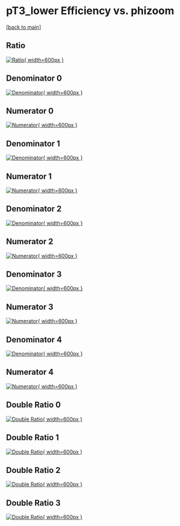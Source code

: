 # pT3_lower Efficiency vs. phizoom

[[back to main](./)]



## Ratio

[![Ratio](../mtv/var/pT3_lower_vtr_0_-1_eff_phizoom.png){ width=600px }](../mtv/var/pT3_lower_vtr_0_-1_eff_phizoom.pdf)

## Denominator 0

[![Denominator](../mtv/den/pT3_lower_vtr_0_-1_eff_phizoom_den0.png){ width=600px }](../mtv/den/pT3_lower_vtr_0_-1_eff_phizoom_den0.pdf)

## Numerator 0

[![Numerator](../mtv/num/pT3_lower_vtr_0_-1_eff_phizoom_num0.png){ width=600px }](../mtv/num/pT3_lower_vtr_0_-1_eff_phizoom_num0.pdf)

## Denominator 1

[![Denominator](../mtv/den/pT3_lower_vtr_0_-1_eff_phizoom_den1.png){ width=600px }](../mtv/den/pT3_lower_vtr_0_-1_eff_phizoom_den1.pdf)

## Numerator 1

[![Numerator](../mtv/num/pT3_lower_vtr_0_-1_eff_phizoom_num1.png){ width=600px }](../mtv/num/pT3_lower_vtr_0_-1_eff_phizoom_num1.pdf)

## Denominator 2

[![Denominator](../mtv/den/pT3_lower_vtr_0_-1_eff_phizoom_den2.png){ width=600px }](../mtv/den/pT3_lower_vtr_0_-1_eff_phizoom_den2.pdf)

## Numerator 2

[![Numerator](../mtv/num/pT3_lower_vtr_0_-1_eff_phizoom_num2.png){ width=600px }](../mtv/num/pT3_lower_vtr_0_-1_eff_phizoom_num2.pdf)

## Denominator 3

[![Denominator](../mtv/den/pT3_lower_vtr_0_-1_eff_phizoom_den3.png){ width=600px }](../mtv/den/pT3_lower_vtr_0_-1_eff_phizoom_den3.pdf)

## Numerator 3

[![Numerator](../mtv/num/pT3_lower_vtr_0_-1_eff_phizoom_num3.png){ width=600px }](../mtv/num/pT3_lower_vtr_0_-1_eff_phizoom_num3.pdf)

## Denominator 4

[![Denominator](../mtv/den/pT3_lower_vtr_0_-1_eff_phizoom_den4.png){ width=600px }](../mtv/den/pT3_lower_vtr_0_-1_eff_phizoom_den4.pdf)

## Numerator 4

[![Numerator](../mtv/num/pT3_lower_vtr_0_-1_eff_phizoom_num4.png){ width=600px }](../mtv/num/pT3_lower_vtr_0_-1_eff_phizoom_num4.pdf)

## Double Ratio 0

[![Double Ratio](../mtv/ratio/pT3_lower_vtr_0_-1_eff_phizoom_ratio0.png){ width=600px }](../mtv/ratio/pT3_lower_vtr_0_-1_eff_phizoom_ratio0.pdf)

## Double Ratio 1

[![Double Ratio](../mtv/ratio/pT3_lower_vtr_0_-1_eff_phizoom_ratio1.png){ width=600px }](../mtv/ratio/pT3_lower_vtr_0_-1_eff_phizoom_ratio1.pdf)

## Double Ratio 2

[![Double Ratio](../mtv/ratio/pT3_lower_vtr_0_-1_eff_phizoom_ratio2.png){ width=600px }](../mtv/ratio/pT3_lower_vtr_0_-1_eff_phizoom_ratio2.pdf)

## Double Ratio 3

[![Double Ratio](../mtv/ratio/pT3_lower_vtr_0_-1_eff_phizoom_ratio3.png){ width=600px }](../mtv/ratio/pT3_lower_vtr_0_-1_eff_phizoom_ratio3.pdf)

